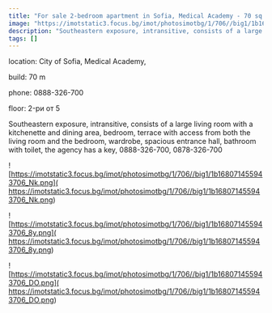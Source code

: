 ```yaml
---
title: "For sale 2-bedroom apartment in Sofia, Medical Academy - 70 sq.m / 210000 EUR :: imot.bg advertisement"
image: "https://imotstatic3.focus.bg/imot/photosimotbg/1/706//big1/1b168071455943706_3i.png"
description: "Southeastern exposure, intransitive, consists of a large living room with a kitchenette and dining area, bedroom, terrace with access from both the living room and the bedroom, wardrobe, spacious entrance hall, bathroom with toilet, the agency has a key, 0888-326-700, 0878-326-700"
tags: []
---
```


location: City of Sofia, Medical Academy,

build: 70 m

phone: 0888-326-700

floor: 2-ри от 5

Southeastern exposure, intransitive, consists of a large living room with a kitchenette and dining area, bedroom, terrace with access from both the living room and the bedroom, wardrobe, spacious entrance hall, bathroom with toilet, the agency has a key, 0888-326-700, 0878-326-700


![https://imotstatic3.focus.bg/imot/photosimotbg/1/706//big1/1b168071455943706_Nk.png]( https://imotstatic3.focus.bg/imot/photosimotbg/1/706//big1/1b168071455943706_Nk.png)


![https://imotstatic3.focus.bg/imot/photosimotbg/1/706//big1/1b168071455943706_8y.png]( https://imotstatic3.focus.bg/imot/photosimotbg/1/706//big1/1b168071455943706_8y.png)


![https://imotstatic3.focus.bg/imot/photosimotbg/1/706//big1/1b168071455943706_DO.png]( https://imotstatic3.focus.bg/imot/photosimotbg/1/706//big1/1b168071455943706_DO.png)


